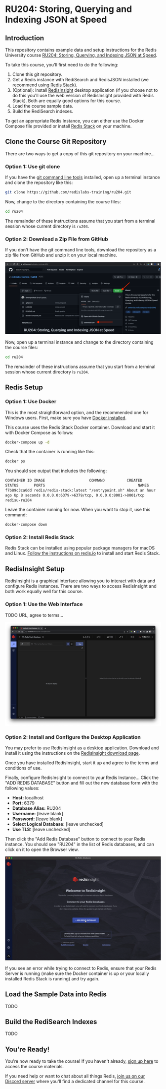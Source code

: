 # RU204: Storing, Querying and Indexing JSON at Speed

## Introduction

This repository contains example data and setup instructions for the Redis University course [RU204: Storing, Querying, and Indexing JSON at Speed](https://university.redis.com/courses/ru204/).

To take this course, you'll first need to do the following:

1. Clone this git repository.
1. Get a Redis instance with RediSearch and RedisJSON installed (we recommend using [Redis Stack](https://redis.io/docs/stack/)).
1. (Optional): Install [RedisInsight](https://redis.com/redis-enterprise/redis-insight/) desktop application (if you choose not to do this you'll use the web version of RedisInsight provided with Redis Stack).  Both are equally good options for this course.
1. Load the course sample data.
1. Build the RediSearch indexes.

To get an appropriate Redis Instance, you can either use the Docker Compose file provided or install [Redis Stack](https://redis.io/docs/stack/) on your machine.

## Clone the Course Git Repository

There are two ways to get a copy of this git repository on your machine...

### Option 1: Use git clone

If you have the [git command line tools](https://git-scm.com/downloads) installed, open up a terminal instance and clone the repository like this:

```bash
git clone https://github.com/redislabs-training/ru204.git
```

Now, change to the directory containing the course files:

```bash
cd ru204
```

The remainder of these instructions assume that you start from a terminal session whose current directory is `ru204`.

### Option 2: Download a Zip File from GitHub

If you don't have the git command line tools, download the repository as a zip file from GitHub and unzip it on your local machine.

![Downloading a zip from GitHub](readme_images/download_zip.png)

Now, open up a terminal instance and change to the directory containing the course files:

```bash
cd ru204
```

The remainder of these instructions assume that you start from a terminal session whose current directory is `ru204`.

## Redis Setup 

### Option 1: Use Docker

This is the most straightforward option, and the recommended one for Windows users.  First, make sure you have [Docker installed](https://docs.docker.com/get-docker/).

This course uses the Redis Stack Docker container.  Download and start it with Docker Compose as follows:

```bash
docker-compose up -d
```

Check that the container is running like this:

```bash
docker ps
```

You should see output that includes the following:

```
CONTAINER ID IMAGE                    COMMAND          CREATED           STATUS       PORTS                                          NAMES
f7b89c3ca0dd redis/redis-stack:latest "/entrypoint.sh" About an hour ago Up 8 seconds 0.0.0.0:6379->6379/tcp, 0.0.0.0:8001->8001/tcp redisu-ru204
```

Leave the container running for now. When you want to stop it, use this command:

```bash
docker-compose down
```

### Option 2: Install Redis Stack 

Redis Stack can be installed using popular package managers for macOS and Linux.  [Follow the instructions on redis.io](https://redis.io/docs/stack/get-started/install/) to install and start Redis Stack.

## RedisInsight Setup

RedisInsight is a graphical interface allowing you to interact with data and configure Redis instances.  There are two ways to access RedisInsight and both work equally well for this course.

### Option 1: Use the Web Interface

TODO URL, agree to terms...

![RedisInsight web interface](readme_images/insight_web.png)

### Option 2: Install and Configure the Desktop Application

You may prefer to use RedisInsight as a desktop application.  Download and install it using the instructions on the [RedisInsight download page](https://redis.com/redis-enterprise/redis-insight/).

Once you have installed RedisInsight, start it up and agree to the terms and conditions of use. 

Finally, configure RedisInsight to connect to your Redis Instance... Click the "ADD REDIS DATABASE" button and fill out the new database form with the following values:

* **Host:** localhost
* **Port:** 6379
* **Database Alias:** RU204
* **Username:** [leave blank]
* **Password:** [leave blank]
* **Select Logical Database:** [leave unchecked]
* **Use TLS:** [leave unchecked]

Then click the "Add Redis Database" button to connect to your Redis instance.  You should see "RU204" in the list of Redis databases, and can click on it to open the Browser view.

![Configuring RedisInsight Desktop](readme_images/insight_setup.gif)

If you see an error while trying to connect to Redis, ensure that your Redis Server is running (make sure the Docker container is up or your locally installed Redis Stack is running) and try again.

## Load the Sample Data into Redis

TODO

## Build the RediSearch Indexes

TODO

## You're Ready!

You're now ready to take the course!  If you haven't already, [sign up here](https://university.redis.com/courses/ru204/) to access the course materials.

If you need help or want to chat about all things Redis, [join us on our Discord server](https://discord.gg/46upnugY5B) where you'll find a dedicated channel for this course.